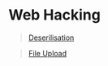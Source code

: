 # Web Hacking
> [Deserilisation](./Web_Hacking/Deserialisation.md)

> [File Upload](./Web_Hacking/File_Upload.md)